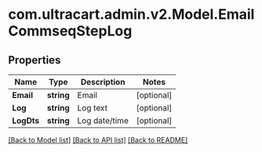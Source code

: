 
# com.ultracart.admin.v2.Model.EmailCommseqStepLog

## Properties

Name | Type | Description | Notes
------------ | ------------- | ------------- | -------------
**Email** | **string** | Email | [optional] 
**Log** | **string** | Log text | [optional] 
**LogDts** | **string** | Log date/time | [optional] 

[[Back to Model list]](../README.md#documentation-for-models)
[[Back to API list]](../README.md#documentation-for-api-endpoints)
[[Back to README]](../README.md)

